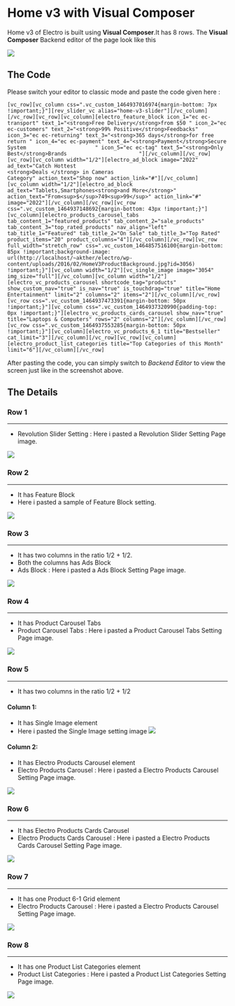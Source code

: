 # Home v3 with Visual Composer

Home v3 of Electro is built using **Visual Composer**.It has 8 rows. The **Visual Composer** Backend editor of the page look like this

![](http://transvelo.github.io/docs/electro/images/vc-home-v3.png)

## The Code

Please switch your editor to classic mode and paste the code given here :

```
[vc_row][vc_column css=".vc_custom_1464937016974{margin-bottom: 7px !important;}"][rev_slider_vc alias="home-v3-slider"][/vc_column][/vc_row][vc_row][vc_column][electro_feature_block icon_1="ec ec-transport" text_1="<strong>Free Delivery</strong>from $50 " icon_2="ec ec-customers" text_2="<strong>99% Positive</strong>Feedbacks" icon_3="ec ec-returning" text_3="<strong>365 days</strong>for free return	" icon_4="ec ec-payment" text_4="<strong>Payment</strong>Secure System						" icon_5="ec ec-tag" text_5="<strong>Only Best</strong>Brands						"][/vc_column][/vc_row][vc_row][vc_column width="1/2"][electro_ad_block image="2022" ad_text="Catch Hottest
<strong>Deals </strong> in Cameras
Category" action_text="Shop now" action_link="#"][/vc_column][vc_column width="1/2"][electro_ad_block ad_text="Tablets,Smartphones<strong>and More</strong>" action_text="From<sup>$</sup>749<sup>99</sup>" action_link="#" image="2022"][/vc_column][/vc_row][vc_row css=".vc_custom_1464937148692{margin-bottom: 43px !important;}"][vc_column][electro_products_carousel_tabs tab_content_1="featured_products" tab_content_2="sale_products" tab_content_3="top_rated_products" nav_align="left" tab_title_1="Featured" tab_title_2="On Sale" tab_title_3="Top Rated" product_items="20" product_columns="4"][/vc_column][/vc_row][vc_row full_width="stretch_row" css=".vc_custom_1464857516100{margin-bottom: 85px !important;background-image: url(http://localhost/~akther/electro/wp-content/uploads/2016/02/HomeV3ProductBackground.jpg?id=3056) !important;}"][vc_column width="1/2"][vc_single_image image="3054" img_size="full"][/vc_column][vc_column width="1/2"][electro_vc_products_carousel shortcode_tag="products" show_custom_nav="true" is_nav="true" is_touchdrag="true" title="Home Entertainment" limit="2" columns="2" items="2"][/vc_column][/vc_row][vc_row css=".vc_custom_1464937473391{margin-bottom: 50px !important;}"][vc_column css=".vc_custom_1464937320990{padding-top: 0px !important;}"][electro_vc_products_cards_carousel show_nav="true" title="Laptops & Computers" rows="2" columns="2"][/vc_column][/vc_row][vc_row css=".vc_custom_1464937553285{margin-bottom: 50px !important;}"][vc_column][electro_vc_products_6_1 title="Bestseller" cat_limit="3"][/vc_column][/vc_row][vc_row][vc_column][electro_product_list_categories title="Top Categories of this Month" limit="6"][/vc_column][/vc_row]
```

After pasting the code, you can simply switch to *Backend Editor* to view the screen just like in the screenshot above.

## The Details



### Row 1
---
* Revolution Slider Setting : Here i pasted a Revolution Slider Setting Page image.

![](http://transvelo.github.io/docs/electro/images/vc-home-v3-slider.png)

### Row 2
---
* It has Feature Block
* Here i pasted a sample of Feature Block setting.

![](http://transvelo.github.io/docs/electro/images/vc-homev3-feature-block.png)

### Row 3
---
* It has two columns in the ratio 1/2 + 1/2.
* Both the columns has Ads Block
* Ads Block : Here i pasted a Ads Block Setting Page image.

![](http://transvelo.github.io/docs/electro/images/vc-homev3-ads-block.png)

### Row 4
---
* It has Product Carousel Tabs
* Product Carousel Tabs : Here i pasted a Product Carousel Tabs Setting Page image.

![](http://transvelo.github.io/docs/electro/images/vc-homev3-product-carousel-tabs.png)

### Row 5
---
* It has two columns in the ratio 1/2 + 1/2

#### Column 1:
* It has Single Image element
* Here i pasted the Single Image setting image
![](http://transvelo.github.io/docs/electro/images/vc-homev3-single-image.png)

#### Column 2:
* It has Electro Products Carousel element
* Electro Products Carousel : Here i pasted a Electro Products Carousel Setting Page image.

![](http://transvelo.github.io/docs/electro/images/vc-homev3-carousel.png)

### Row 6
---
* It has Electro Products Cards Carousel
* Electro Products Cards Carousel : Here i pasted a Electro Products Cards Carousel Setting Page image.

![](http://transvelo.github.io/docs/electro/images/vc-homev3-cards-carousel.png)

### Row 7
---
* It has one Product 6-1 Grid element
* Electro Products Carousel : Here i pasted a Electro Products Carousel Setting Page image.

![](http://transvelo.github.io/docs/electro/images/vc-homev3-product-6-1-grid.png)

### Row 8
---
* It has one Product List Categories element
* Product List Categories : Here i pasted a Product List Categories Setting Page image.

![](http://transvelo.github.io/docs/electro/images/vc-homev3-list-categories.png)
